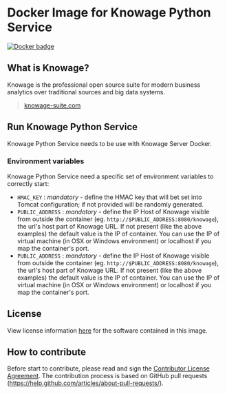 # Docker Image for Knowage Python Service

[![Docker badge](https://img.shields.io/docker/pulls/knowagelabs/knowage-server-docker.svg)](https://hub.docker.com/r/knowagelabs/knowage-server-docker/)

## What is Knowage?

Knowage is the professional open source suite for modern business analytics over traditional sources and big data systems.

> [knowage-suite.com](https://www.knowage-suite.com)

## Run Knowage Python Service

Knowage Python Service needs to be use with Knowage Server Docker.

### Environment variables

Knowage Python Service need a specific set of environment variables to correctly start:

* ```HMAC_KEY``` : *mandatory* - define the HMAC key that will bet set into Tomcat configuration; if not provided will be randomly generated.
* ```PUBLIC_ADDRESS``` : *mandatory* - define the IP Host of Knowage visible from outside the container (eg. ```http://$PUBLIC_ADDRESS:8080/knowage```),  the url's host part of Knowage URL. If not present (like the above examples) the default value is the IP of container. You can use the IP of virtual machine (in OSX or Windows environment) or localhost if you map the container's port.
* ```PUBLIC_ADDRESS``` : *mandatory* - define the IP Host of Knowage visible from outside the container (eg. ```http://$PUBLIC_ADDRESS:8080/knowage```),  the url's host part of Knowage URL. If not present (like the above examples) the default value is the IP of container. You can use the IP of virtual machine (in OSX or Windows environment) or localhost if you map the container's port.

## License

View license information [here](https://github.com/KnowageLabs/Knowage-Server/) for the software contained in this image.

## How to contribute

Before start to contribute, please read and sign the [Contributor License Agreement](https://www.clahub.com/agreements/KnowageLabs/Knowage-Server-Docker).
The contribution process is based on GitHub pull requests (https://help.github.com/articles/about-pull-requests/).
